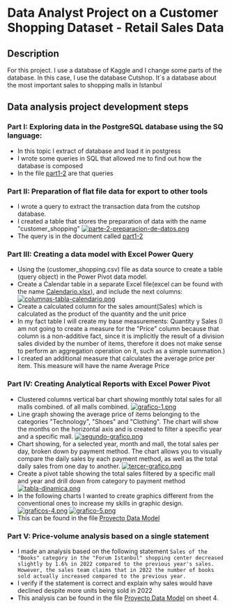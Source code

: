# Data Analyst Project on a Customer Shopping Dataset - Retail Sales Data

## Description

For this project. I use a database of Kaggle and I change some parts of the database. In this case, I use the database Cutshop. It´s a database about the most important sales to shopping malls in Istanbul 

## Data analysis project development steps

### Part I: Exploring data in the PostgreSQL database using the SQ language:
  * In this topic I extract of database and load it in postgress
  * I wrote some queries in SQL that allowed me to find out how the database is composed
  * In the file [part1-2](https://github.com/GQ241297/DA-GQ/blob/master/Parte%201-2.sql) are that queries
### Part II: Preparation of flat file data for export to other tools
  * I wrote a query to extract the transaction data from the cutshop database.
  * I created a table that stores the preparation of data with the name "customer_shopping"
   [![parte-2-preparacion-de-datos.png](https://i.postimg.cc/DzPsrGcF/parte-2-preparacion-de-datos.png)](https://postimg.cc/SXjJqJ5t)
  * The query is in the document called [part1-2](https://github.com/GQ241297/DA-GQ/blob/master/Parte%201-2.sql)
### Part III: Creating a data model with Excel Power Query
  * Using the (customer_shopping.csv) file as data source to create a table (query object) in the Power Pivot data model.
  * Create a Calendar table in a separate Excel file(excel can be found with the name [Calendario.xlsx](https://github.com/GQ241297/DA-GQ/blob/master/Calendario.xlsx)), and include the next columns:
[![columnas-tabla-calendario.png](https://i.postimg.cc/1zxfsrMX/columnas-tabla-calendario.png)](https://postimg.cc/gxDYKRCb)
  * Create a calculated column for the sales amount(Sales) which is calculated as the product of the quantity and the unit price
  * In my fact table I will create my base measurements: Quantity y Sales (I am not going to create a measure for the "Price" column because that column is a non-additive fact, since it is implicitly the result of a division sales divided by the number of items, therefore it does not make sense to perform an aggregation operation on it, such as a simple summation.)
  * I created an additional measure that calculates the average price per item. This measure will have the name Average Price
### Part IV: Creating Analytical Reports with Excel Power Pivot
  * Clustered columns vertical bar chart showing monthly total sales for all malls combined. of all malls combined.
    [![grafico-1.png](https://i.postimg.cc/SNWhnX0T/grafico-1.png)](https://postimg.cc/N5fVVjjm)
  * Line graph showing the average price of items belonging to the categories "Technology", "Shoes" and "Clothing". The chart will show the months on the horizontal axis and is created to filter a specific year and a specific mall.
    [![segundo-grafico.png](https://i.postimg.cc/brPst7v4/segundo-grafico.png)](https://postimg.cc/9Rxm3NZB)
  * Chart showing, for a selected year, month and mall, the total sales per day, broken down by payment method. The chart allows you to visually compare the daily sales by each payment method, as well as the total daily sales from one day to another.
    [![tercer-grafico.png](https://i.postimg.cc/Vk7RYRNj/tercer-grafico.png)](https://postimg.cc/gxZRs38J)
  * Create a pivot table showing the total sales filtered by a specific mall and year and drill down from category to payment method
    [![tabla-dinamica.png](https://i.postimg.cc/1z0ypzYB/tabla-dinamica.png)](https://postimg.cc/wtvKz9zR)
  * In the following charts I wanted to create graphics different from the conventional ones to increase my skills in graphic design.
    [![graficos-4.png](https://i.postimg.cc/WbDF0Mm7/graficos-4.png)](https://postimg.cc/D8TwT4MW)
    [![grafico-5.png](https://i.postimg.cc/rmnsrmKb/grafico-5.png)](https://postimg.cc/ygR7q7hX)
  * This can be found in the file [Proyecto Data Model](https://github.com/GQ241297/DA-GQ/blob/master/Proyecto%20Data%20Model.xlsx)
### Part V: Price-volume analysis based on a single statement
  * I made an analysis based on the following statement
    `Sales of the "Books" category in the "Forum Istanbul" shopping center decreased slightly by 1.6% in 2022 compared to the previous year's sales. However, the sales team claims that in 2022 the number of books sold actually increased compared to the previous year.`
  * I verify if the statement is correct and explain why sales would have declined despite more units being sold in 2022
  * This analysis can be found in the file [Proyecto Data Model](https://github.com/GQ241297/DA-GQ/blob/master/Proyecto%20Data%20Model.xlsx) on sheet 4.


